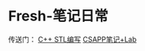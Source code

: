 # Fresh-笔记日常
传送门：
[C++ STL编写](https://github.com/wumingzhilian/Fresh-/tree/main/m1ng_stl)
[CSAPP笔记+Lab](https://github.com/wumingzhilian/Fresh-/tree/main/CSAPP)
